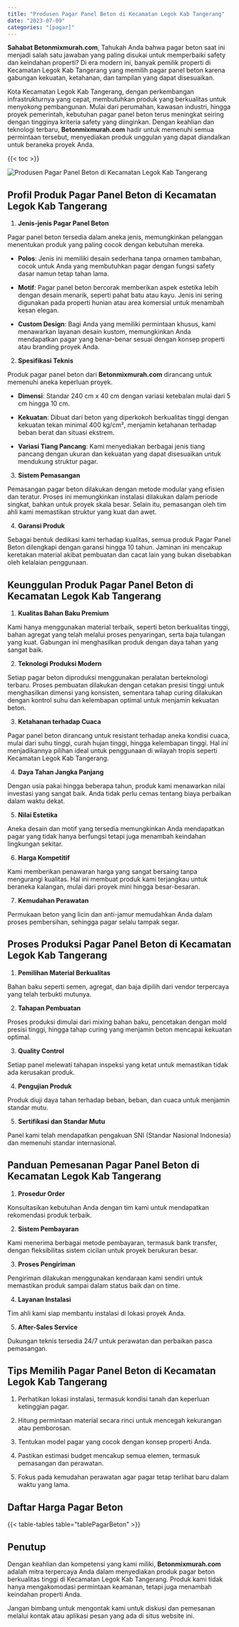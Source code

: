 ```yaml
---
title: "Produsen Pagar Panel Beton di Kecamatan Legok Kab Tangerang"
date: "2023-07-09"
categories: "[pagar]"
---
```


**Sahabat Betonmixmurah.com**, Tahukah Anda bahwa pagar beton saat ini menjadi salah satu jawaban yang paling disukai untuk memperbaiki safety dan keindahan properti? Di era modern ini, banyak pemilik properti di Kecamatan Legok Kab Tangerang yang memilih pagar panel beton karena gabungan kekuatan, ketahanan, dan tampilan yang dapat disesuaikan.  

Kota Kecamatan Legok Kab Tangerang, dengan perkembangan infrastrukturnya yang cepat, membutuhkan produk yang berkualitas untuk menyokong pembangunan. Mulai dari perumahan, kawasan industri, hingga proyek pemerintah, kebutuhan pagar panel beton terus meningkat seiring dengan tingginya kriteria safety yang diinginkan. Dengan keahlian dan teknologi terbaru, **Betonmixmurah.com** hadir untuk memenuhi semua permintaan tersebut, menyediakan produk unggulan yang dapat diandalkan untuk beraneka proyek Anda.

{{< toc >}}

![Produsen Pagar Panel Beton di Kecamatan Legok Kab Tangerang](/images/pagar/pagar-beton-29.jpg)

## Profil Produk Pagar Panel Beton di Kecamatan Legok Kab Tangerang

1. **Jenis-jenis Pagar Panel Beton**  

Pagar panel beton tersedia dalam aneka jenis, memungkinkan pelanggan menentukan produk yang paling cocok dengan kebutuhan mereka.  

- **Polos**: Jenis ini memiliki desain sederhana tanpa ornamen tambahan, cocok untuk Anda yang membutuhkan pagar dengan fungsi safety dasar namun tetap tahan lama.  

- **Motif**: Pagar panel beton bercorak memberikan aspek estetika lebih dengan desain menarik, seperti pahat batu atau kayu. Jenis ini sering digunakan pada properti hunian atau area komersial untuk menambah kesan elegan.  

- **Custom Design**: Bagi Anda yang memiliki permintaan khusus, kami menawarkan layanan desain kustom, memungkinkan Anda mendapatkan pagar yang benar-benar sesuai dengan konsep properti atau branding proyek Anda.  

2. **Spesifikasi Teknis**  

Produk pagar panel beton dari **Betonmixmurah.com** dirancang untuk memenuhi aneka keperluan proyek.  

- **Dimensi**: Standar 240 cm x 40 cm dengan variasi ketebalan mulai dari 5 cm hingga 10 cm.  

- **Kekuatan**: Dibuat dari beton yang diperkokoh berkualitas tinggi dengan kekuatan tekan minimal 400 kg/cm², menjamin ketahanan terhadap beban berat dan situasi ekstrem.  

- **Variasi Tiang Pancang**: Kami menyediakan berbagai jenis tiang pancang dengan ukuran dan kekuatan yang dapat disesuaikan untuk mendukung struktur pagar.  

3. **Sistem Pemasangan**  

Pemasangan pagar beton dilakukan dengan metode modular yang efisien dan teratur. Proses ini memungkinkan instalasi dilakukan dalam periode singkat, bahkan untuk proyek skala besar. Selain itu, pemasangan oleh tim ahli kami memastikan struktur yang kuat dan awet.  

4. **Garansi Produk**  

Sebagai bentuk dedikasi kami terhadap kualitas, semua produk Pagar Panel Beton dilengkapi dengan garansi hingga 10 tahun. Jaminan ini mencakup keretakan material akibat pembuatan dan cacat lain yang bukan disebabkan oleh kelalaian penggunaan.

## Keunggulan Produk Pagar Panel Beton di Kecamatan Legok Kab Tangerang 

1. **Kualitas Bahan Baku Premium**  

Kami hanya menggunakan material terbaik, seperti beton berkualitas tinggi, bahan agregat yang telah melalui proses penyaringan, serta baja tulangan yang kuat. Gabungan ini menghasilkan produk dengan daya tahan yang sangat baik.  

2. **Teknologi Produksi Modern**  

Setiap pagar beton diproduksi menggunakan peralatan berteknologi terbaru. Proses pembuatan dilakukan dengan cetakan presisi tinggi untuk menghasilkan dimensi yang konsisten, sementara tahap curing dilakukan dengan kontrol suhu dan kelembapan optimal untuk menjamin kekuatan beton.  

3. **Ketahanan terhadap Cuaca**  

Pagar panel beton dirancang untuk resistant terhadap aneka kondisi cuaca, mulai dari suhu tinggi, curah hujan tinggi, hingga kelembapan tinggi. Hal ini menjadikannya pilihan ideal untuk penggunaan di wilayah tropis seperti Kecamatan Legok Kab Tangerang.  

4. **Daya Tahan Jangka Panjang**  

Dengan usia pakai hingga beberapa tahun, produk kami menawarkan nilai investasi yang sangat baik. Anda tidak perlu cemas tentang biaya perbaikan dalam waktu dekat.  

5. **Nilai Estetika**  

Aneka desain dan motif yang tersedia memungkinkan Anda mendapatkan pagar yang tidak hanya berfungsi tetapi juga menambah keindahan lingkungan sekitar.  

6. **Harga Kompetitif**  

Kami memberikan penawaran harga yang sangat bersaing tanpa mengurangi kualitas. Hal ini membuat produk kami terjangkau untuk beraneka kalangan, mulai dari proyek mini hingga besar-besaran.  

7. **Kemudahan Perawatan**  

Permukaan beton yang licin dan anti-jamur memudahkan Anda dalam proses pembersihan, sehingga pagar selalu tampak segar.

## Proses Produksi Pagar Panel Beton di Kecamatan Legok Kab Tangerang

1. **Pemilihan Material Berkualitas**  

Bahan baku seperti semen, agregat, dan baja dipilih dari vendor terpercaya yang telah terbukti mutunya.

2. **Tahapan Pembuatan**  

Proses produksi dimulai dari mixing bahan baku, pencetakan dengan mold presisi tinggi, hingga tahap curing yang menjamin beton mencapai kekuatan optimal.

3. **Quality Control**  

Setiap panel melewati tahapan inspeksi yang ketat untuk memastikan tidak ada kerusakan produk.

4. **Pengujian Produk**  

Produk diuji daya tahan terhadap beban, beban, dan cuaca untuk menjamin standar mutu.

5. **Sertifikasi dan Standar Mutu**  

Panel kami telah mendapatkan pengakuan SNI (Standar Nasional Indonesia) dan memenuhi standar internasional.

## Panduan Pemesanan Pagar Panel Beton di Kecamatan Legok Kab Tangerang

1. **Prosedur Order**  

Konsultasikan kebutuhan Anda dengan tim kami untuk mendapatkan rekomendasi produk terbaik.

2. **Sistem Pembayaran**  

Kami menerima berbagai metode pembayaran, termasuk bank transfer, dengan fleksibilitas sistem cicilan untuk proyek berukuran besar.

3. **Proses Pengiriman**  

Pengiriman dilakukan menggunakan kendaraan kami sendiri untuk memastikan produk sampai dalam status baik dan on time.

4. **Layanan Instalasi**  

Tim ahli kami siap membantu instalasi di lokasi proyek Anda.

5. **After-Sales Service**  

Dukungan teknis tersedia 24/7 untuk perawatan dan perbaikan pasca pemasangan.

## Tips Memilih Pagar Panel Beton di Kecamatan Legok Kab Tangerang

1. Perhatikan lokasi instalasi, termasuk kondisi tanah dan keperluan ketinggian pagar.  

2. Hitung permintaan material secara rinci untuk mencegah kekurangan atau pemborosan.  

3. Tentukan model pagar yang cocok dengan konsep properti Anda.  

4. Pastikan estimasi budget mencakup semua elemen, termasuk pemasangan dan perawatan.  

5. Fokus pada kemudahan perawatan agar pagar tetap terlihat baru dalam waktu yang lama.

## Daftar Harga Pagar Beton

{{< table-tables table="tablePagarBeton" >}}

## Penutup

Dengan keahlian dan kompetensi yang kami miliki, **Betonmixmurah.com** adalah mitra terpercaya Anda dalam menyediakan produk pagar beton berkualitas tinggi di Kecamatan Legok Kab Tangerang. Produk kami tidak hanya mengakomodasi permintaan keamanan, tetapi juga menambah keindahan properti Anda.  

Jangan bimbang untuk mengontak kami untuk diskusi dan pemesanan melalui kontak atau aplikasi pesan yang ada di situs website ini.